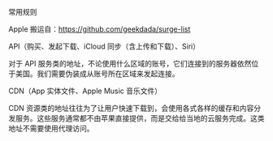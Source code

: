 常用规则

Apple 搬运自：https://github.com/geekdada/surge-list

API（购买、发起下载、iCloud 同步（含上传和下载）、Siri）

对于 API 服务类的地址，不论使用什么区域的账号，它们连接到的服务器依然位于美国。我们需要伪装成从账号所在区域来发起连接。

CDN（App 实体文件、Apple Music 音乐文件）

CDN 资源类的地址往往为了让用户快速下载到，会使用各式各样的缓存和内容分发服务。这些服务通常都不由苹果直接提供，而是交给给当地的云服务完成。这类地址不需要使用代理访问。




